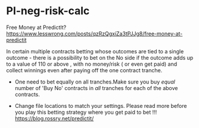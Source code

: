 # PI-neg-risk-calc
Free Money at PredictIt?
https://www.lesswrong.com/posts/qzRzQgxiZa3tPJJg8/free-money-at-predictit

In certain multiple contracts betting whose outcomes are tied to a single outcome - there is a possibility to bet on the No side if the outcome adds up to a value of 110 or above , with no money/risk ( or even get paid) and collect winnings even after paying off the one contract tranche.
* One need to bet equally on all tranches.Make sure you buy *equal* number of 'Buy No' contracts in *all* tranches for each of the above contracts. 

* Change file locations to match your settings.
Please read more before you play this betting strategy where you get paid 
to bet !!!
https://blog.rossry.net/predictit/
